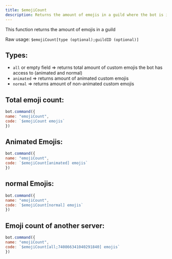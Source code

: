 ```yaml
---
title: $emojiCount
description: Returns the amount of emojis in a guild where the bot is in.
---
```


This function returns the amount of emojis in a guild

Raw usage: `$emojiCount[type (optional);guildID (optional)]`

## Types:

* `all` or empty field =&gt; returns total amount of custom emojis the bot has access to \(animated and normal\)
* `animated` =&gt; returns amount of animated custom emojis
* `normal` =&gt; returns amount of non-animated custom emojis

## Total emoji count:

```javascript
bot.command({
name: "emojiCount",
code: `$emojiCount emojis`
})
```

## Animated Emojis:

```javascript
bot.command({
name: "emojiCount",
code: `$emojiCount[animated] emojis`
})
```

## normal Emojis:

```javascript
bot.command({
name: "emojiCount",
code: `$emojiCount[normal] emojis`
})
```

## Emoji count of another server:

```javascript
bot.command({
name: "emojiCount",
code: `$emojiCount[all;740866341040291840] emojis`
})
```

